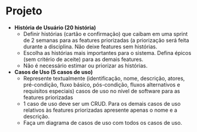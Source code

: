 # Projeto
- **História de Usuário (20 história)**
  - Definir histórias (cartão e confirmação) que caibam em uma sprint de 2 semanas para as features priorizadas (a priorização será feita durante a disciplina. Não deixe features sem histórias. 
  - Escolha as histórias mais importantes para o sistema. Defina épicos (sem critério de aceite) para as demais features.
  - Não é necessário estimar ou priorizar as histórias.
- **Casos de Uso (5 casos de uso)**
  - Represente textualmente (identificação, nome, descrição, atores, pré-condição, fluxo básico, pós-condição, fluxos alternativos e requisitos especiais) casos de uso no nível de software para as features priorizadas
  - 1 caso de uso deve ser um CRUD. Para os demais casos de uso relativos às features priorizadas apresente apenas o nome e a descrição. 
  - Faça um diagrama de casos de uso com todos os casos de uso.
